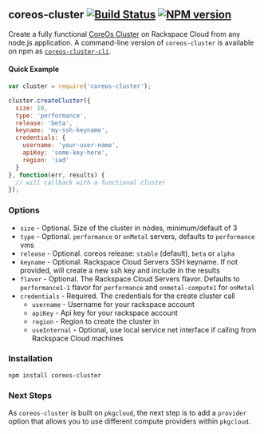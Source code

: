 ## coreos-cluster [![Build Status](https://secure.travis-ci.org/kenperkins/coreos-cluster.png?branch=master)](http://travis-ci.org/kenperkins/coreos-cluster) [![NPM version](https://badge.fury.io/js/coreos-cluster.png)](http://badge.fury.io/js/coreos-cluster)

Create a fully functional [CoreOs Cluster](https://coreos.com/using-coreos/) on Rackspace Cloud from any node.js application. A command-line version of `coreos-cluster` is available on npm as [`coreos-cluster-cli`](https://npmjs.org/package/coreos-cluster-cli).

#### Quick Example

```javascript
var cluster = require('coreos-cluster');

cluster.createCluster({
  size: 10,
  type: 'performance',
  release: 'beta',
  keyname: 'my-ssh-keyname',
  credentials: {
    username: 'your-user-name',
    apiKey: 'some-key-here',
    region: 'iad'
  }
}, function(err, results) {
  // will callback with a functional cluster
});
```

### Options

- `size` - Optional. Size of the cluster in nodes, minimum/default of 3
- `type` - Optional. `performance` or `onMetal` servers, defaults to `performance` vms
- `release` - Optional. coreos release: `stable` (default), `beta` or `alpha`
- `keyname` - Optional. Rackspace Cloud Servers SSH keyname. If not provided, will create a new ssh key and include in the results
- `flavor` - Optional. The Rackspace Cloud Servers flavor. Defaults to `performance1-1` flavor for `performance` and `onmetal-compute1` for `onMetal`
- `credentials` - Required. The credentials for the create cluster call
  - `username` - Username for your rackspace account
  - `apiKey` - Api key for your rackspace account
  - `region` - Region to create the cluster in
  - `useInternal` - Optional, use local service net interface if calling from Rackspace Cloud machines
  
### Installation

```
npm install coreos-cluster
```

### Next Steps
As `coreos-cluster` is built on `pkgcloud`, the next step is to add a `provider` option that allows you to use different compute providers within `pkgcloud`.